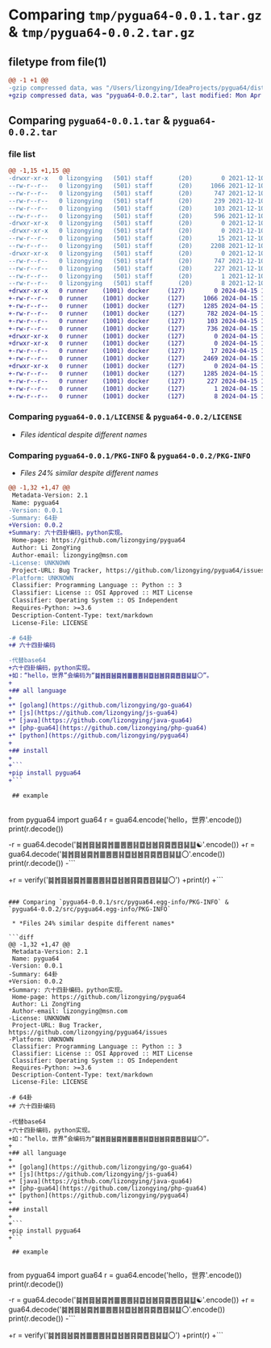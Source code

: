 # Comparing `tmp/pygua64-0.0.1.tar.gz` & `tmp/pygua64-0.0.2.tar.gz`

## filetype from file(1)

```diff
@@ -1 +1 @@
-gzip compressed data, was "/Users/lizongying/IdeaProjects/pygua64/dist/tmpbrqqr_gy/pygua64-0.0.1.tar", last modified: Fri Dec 10 07:00:34 2021, max compression
+gzip compressed data, was "pygua64-0.0.2.tar", last modified: Mon Apr 15 19:32:51 2024, max compression
```

## Comparing `pygua64-0.0.1.tar` & `pygua64-0.0.2.tar`

### file list

```diff
@@ -1,15 +1,15 @@
-drwxr-xr-x   0 lizongying   (501) staff       (20)        0 2021-12-10 07:00:34.307386 pygua64-0.0.1/
--rw-r--r--   0 lizongying   (501) staff       (20)     1066 2021-12-10 06:59:17.000000 pygua64-0.0.1/LICENSE
--rw-r--r--   0 lizongying   (501) staff       (20)      747 2021-12-10 07:00:34.307661 pygua64-0.0.1/PKG-INFO
--rw-r--r--   0 lizongying   (501) staff       (20)      239 2021-12-10 07:00:10.000000 pygua64-0.0.1/README.md
--rw-r--r--   0 lizongying   (501) staff       (20)      103 2021-12-10 06:11:46.000000 pygua64-0.0.1/pyproject.toml
--rw-r--r--   0 lizongying   (501) staff       (20)      596 2021-12-10 07:00:34.308880 pygua64-0.0.1/setup.cfg
-drwxr-xr-x   0 lizongying   (501) staff       (20)        0 2021-12-10 07:00:34.292492 pygua64-0.0.1/src/
-drwxr-xr-x   0 lizongying   (501) staff       (20)        0 2021-12-10 07:00:34.297390 pygua64-0.0.1/src/pygua64/
--rw-r--r--   0 lizongying   (501) staff       (20)       15 2021-12-10 04:43:04.000000 pygua64-0.0.1/src/pygua64/__init__.py
--rw-r--r--   0 lizongying   (501) staff       (20)     2208 2021-12-10 06:56:31.000000 pygua64-0.0.1/src/pygua64/gua64.py
-drwxr-xr-x   0 lizongying   (501) staff       (20)        0 2021-12-10 07:00:34.306411 pygua64-0.0.1/src/pygua64.egg-info/
--rw-r--r--   0 lizongying   (501) staff       (20)      747 2021-12-10 07:00:34.000000 pygua64-0.0.1/src/pygua64.egg-info/PKG-INFO
--rw-r--r--   0 lizongying   (501) staff       (20)      227 2021-12-10 07:00:34.000000 pygua64-0.0.1/src/pygua64.egg-info/SOURCES.txt
--rw-r--r--   0 lizongying   (501) staff       (20)        1 2021-12-10 07:00:34.000000 pygua64-0.0.1/src/pygua64.egg-info/dependency_links.txt
--rw-r--r--   0 lizongying   (501) staff       (20)        8 2021-12-10 07:00:34.000000 pygua64-0.0.1/src/pygua64.egg-info/top_level.txt
+drwxr-xr-x   0 runner    (1001) docker     (127)        0 2024-04-15 19:32:51.469637 pygua64-0.0.2/
+-rw-r--r--   0 runner    (1001) docker     (127)     1066 2024-04-15 19:32:48.000000 pygua64-0.0.2/LICENSE
+-rw-r--r--   0 runner    (1001) docker     (127)     1285 2024-04-15 19:32:51.469637 pygua64-0.0.2/PKG-INFO
+-rw-r--r--   0 runner    (1001) docker     (127)      782 2024-04-15 19:32:48.000000 pygua64-0.0.2/README.md
+-rw-r--r--   0 runner    (1001) docker     (127)      103 2024-04-15 19:32:48.000000 pygua64-0.0.2/pyproject.toml
+-rw-r--r--   0 runner    (1001) docker     (127)      736 2024-04-15 19:32:51.469637 pygua64-0.0.2/setup.cfg
+drwxr-xr-x   0 runner    (1001) docker     (127)        0 2024-04-15 19:32:51.465637 pygua64-0.0.2/src/
+drwxr-xr-x   0 runner    (1001) docker     (127)        0 2024-04-15 19:32:51.469637 pygua64-0.0.2/src/pygua64/
+-rw-r--r--   0 runner    (1001) docker     (127)       17 2024-04-15 19:32:48.000000 pygua64-0.0.2/src/pygua64/__init__.py
+-rw-r--r--   0 runner    (1001) docker     (127)     2469 2024-04-15 19:32:48.000000 pygua64-0.0.2/src/pygua64/gua64.py
+drwxr-xr-x   0 runner    (1001) docker     (127)        0 2024-04-15 19:32:51.469637 pygua64-0.0.2/src/pygua64.egg-info/
+-rw-r--r--   0 runner    (1001) docker     (127)     1285 2024-04-15 19:32:51.000000 pygua64-0.0.2/src/pygua64.egg-info/PKG-INFO
+-rw-r--r--   0 runner    (1001) docker     (127)      227 2024-04-15 19:32:51.000000 pygua64-0.0.2/src/pygua64.egg-info/SOURCES.txt
+-rw-r--r--   0 runner    (1001) docker     (127)        1 2024-04-15 19:32:51.000000 pygua64-0.0.2/src/pygua64.egg-info/dependency_links.txt
+-rw-r--r--   0 runner    (1001) docker     (127)        8 2024-04-15 19:32:51.000000 pygua64-0.0.2/src/pygua64.egg-info/top_level.txt
```

### Comparing `pygua64-0.0.1/LICENSE` & `pygua64-0.0.2/LICENSE`

 * *Files identical despite different names*

### Comparing `pygua64-0.0.1/PKG-INFO` & `pygua64-0.0.2/PKG-INFO`

 * *Files 24% similar despite different names*

```diff
@@ -1,32 +1,47 @@
 Metadata-Version: 2.1
 Name: pygua64
-Version: 0.0.1
-Summary: 64卦
+Version: 0.0.2
+Summary: 六十四卦编码，python实现。
 Home-page: https://github.com/lizongying/pygua64
 Author: Li ZongYing
 Author-email: lizongying@msn.com
-License: UNKNOWN
 Project-URL: Bug Tracker, https://github.com/lizongying/pygua64/issues
-Platform: UNKNOWN
 Classifier: Programming Language :: Python :: 3
 Classifier: License :: OSI Approved :: MIT License
 Classifier: Operating System :: OS Independent
 Requires-Python: >=3.6
 Description-Content-Type: text/markdown
 License-File: LICENSE
 
-# 64卦
+# 六十四卦编码
 
-代替base64
+六十四卦编码，python实现。
+如：“hello，世界”会编码为“䷯䷬䷿䷶䷸䷬䷀䷌䷌䷎䷼䷲䷰䷳䷸䷘䷔䷭䷒〇”。
+
+## all language
+
+* [golang](https://github.com/lizongying/go-gua64)
+* [js](https://github.com/lizongying/js-gua64)
+* [java](https://github.com/lizongying/java-gua64)
+* [php-gua64](https://github.com/lizongying/php-gua64)
+* [python](https://github.com/lizongying/pygua64)
+
+## install
+
+```
+pip install pygua64
+```
 
 ## example
 
 ```
 from pygua64 import gua64
 r = gua64.encode('hello，世界'.encode())
 print(r.decode())
 
-r = gua64.decode('䷯䷬䷿䷶䷸䷬䷀䷌䷌䷎䷼䷲䷰䷳䷸䷘䷔䷭䷒☯'.encode())
+r = gua64.decode('䷯䷬䷿䷶䷸䷬䷀䷌䷌䷎䷼䷲䷰䷳䷸䷘䷔䷭䷒〇'.encode())
 print(r.decode())
-```
 
+r = verify('䷯䷬䷿䷶䷸䷬䷀䷌䷌䷎䷼䷲䷰䷳䷸䷘䷔䷭䷒〇')
+print(r)
+```
```

### Comparing `pygua64-0.0.1/src/pygua64.egg-info/PKG-INFO` & `pygua64-0.0.2/src/pygua64.egg-info/PKG-INFO`

 * *Files 24% similar despite different names*

```diff
@@ -1,32 +1,47 @@
 Metadata-Version: 2.1
 Name: pygua64
-Version: 0.0.1
-Summary: 64卦
+Version: 0.0.2
+Summary: 六十四卦编码，python实现。
 Home-page: https://github.com/lizongying/pygua64
 Author: Li ZongYing
 Author-email: lizongying@msn.com
-License: UNKNOWN
 Project-URL: Bug Tracker, https://github.com/lizongying/pygua64/issues
-Platform: UNKNOWN
 Classifier: Programming Language :: Python :: 3
 Classifier: License :: OSI Approved :: MIT License
 Classifier: Operating System :: OS Independent
 Requires-Python: >=3.6
 Description-Content-Type: text/markdown
 License-File: LICENSE
 
-# 64卦
+# 六十四卦编码
 
-代替base64
+六十四卦编码，python实现。
+如：“hello，世界”会编码为“䷯䷬䷿䷶䷸䷬䷀䷌䷌䷎䷼䷲䷰䷳䷸䷘䷔䷭䷒〇”。
+
+## all language
+
+* [golang](https://github.com/lizongying/go-gua64)
+* [js](https://github.com/lizongying/js-gua64)
+* [java](https://github.com/lizongying/java-gua64)
+* [php-gua64](https://github.com/lizongying/php-gua64)
+* [python](https://github.com/lizongying/pygua64)
+
+## install
+
+```
+pip install pygua64
+```
 
 ## example
 
 ```
 from pygua64 import gua64
 r = gua64.encode('hello，世界'.encode())
 print(r.decode())
 
-r = gua64.decode('䷯䷬䷿䷶䷸䷬䷀䷌䷌䷎䷼䷲䷰䷳䷸䷘䷔䷭䷒☯'.encode())
+r = gua64.decode('䷯䷬䷿䷶䷸䷬䷀䷌䷌䷎䷼䷲䷰䷳䷸䷘䷔䷭䷒〇'.encode())
 print(r.decode())
-```
 
+r = verify('䷯䷬䷿䷶䷸䷬䷀䷌䷌䷎䷼䷲䷰䷳䷸䷘䷔䷭䷒〇')
+print(r)
+```
```

